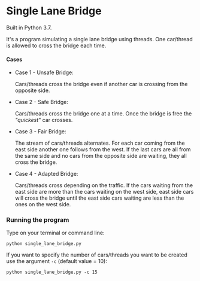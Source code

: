 # Single Lane Bridge

Built in Python 3.7.

It's a program simulating a single lane bridge using threads. One car/thread is allowed to cross
the bridge each time.

#### Cases

- Case 1 - Unsafe Bridge:

    Cars/threads cross the bridge even if another car is crossing from the opposite side.

- Case 2 - Safe Bridge:

    Cars/threads cross the bridge one at a time. Once the bridge is free the *"quickest"* car
    crosses.

- Case 3 - Fair Bridge:

    The stream of cars/threads alternates. For each car coming from the east side another one follows
    from the west. If the last cars are all from the same side and no cars from the opposite side
    are waiting, they all cross the bridge.

- Case 4 - Adapted Bridge:

    Cars/threads cross depending on the traffic. If the cars waiting from the east side are more than
    the cars waiting on the west side, east side cars will cross the bridge until the east side cars
    waiting are less than the ones on the west side.

### Running the program

Type on your terminal or command line:

`python single_lane_bridge.py`

If you want to specify the number of cars/threads you want to be created use the argument `-c`
(default value = 10):

`python single_lane_bridge.py -c 15`
